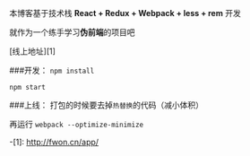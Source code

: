 本博客基于技术栈 **React + Redux + Webpack + less + rem** 开发

就作为一个练手学习**伪前端**的项目吧

[线上地址][1]

###开发：
`npm install`

`npm start`
  
###上线：
打包的时候要去掉`热替换`的代码（减小体积）

再运行
 `webpack --optimize-minimize`
 
 -[1]: http://fwon.cn/app/
